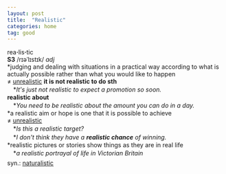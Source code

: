 ```yaml
---
layout: post
title:  "Realistic"
categories: home
tag: good
---
```

<DIV style="MARGIN: 0px 0px 5px">rea<B>·</B>lis<B>·</B>tic<BR><B>S3</B> /rɪəˈlɪstɪk/ <I>adj</I> <BR>*judging and dealing with situations in a practical way according to what is actually possible rather than what you would like to happen<BR>≠ <A href="{{ site.baseurl }}/unrealistic"><U>unrealistic</U></A> <B>it is not realistic to do sth</B><BR>　*<I>It's just not realistic to expect a promotion so soon.</I><BR><B>realistic about</B><BR>　*<I>You need to be realistic about the amount you can do in a day.</I><BR>*a realistic aim or hope is one that it is possible to achieve<BR>≠ <A href="{{ site.baseurl }}/unrealistic"><U>unrealistic</U></A><BR>　*<I>Is this a realistic target?</I><BR>　*<I>I don't think they have a <B>realistic chance</B> of winning.</I><BR>*realistic pictures or stories show things as they are in real life<BR>　*<I>a realistic portrayal of life in Victorian Britain</I></DIV>
<DIV style="MARGIN: 0px 0px 5px">
<DIV style="MARGIN: 4px 0px">syn.: <A href="{{ site.baseurl }}/naturalistic"><U>naturalistic</U></A></DIV></DIV>
